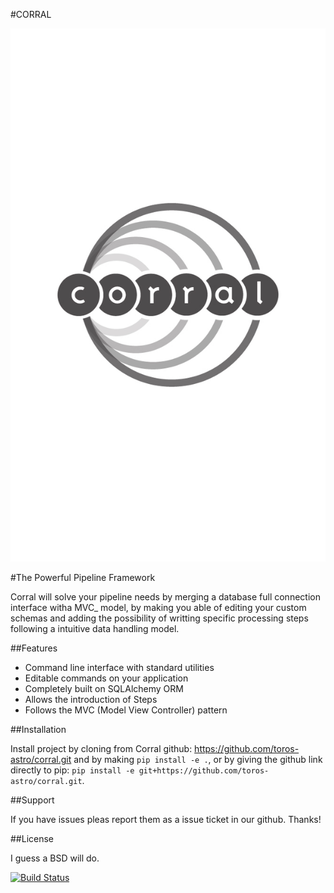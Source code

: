 #CORRAL

![alt text][logo]

[logo]: ./logo_corral.jpg "Corral"

#The Powerful Pipeline Framework

Corral will solve your pipeline needs by merging a database full connection
interface witha MVC_ model, by making you able of editing your custom schemas
and adding the possibility of writting specific processing steps following a
intuitive data handling model.

##Features

* Command line interface with standard utilities
* Editable commands on your application
* Completely built on SQLAlchemy ORM
* Allows the introduction of Steps
* Follows the MVC (Model View Controller) pattern

##Installation

Install project by cloning from Corral github: https://github.com/toros-astro/corral.git and by making
`pip install -e .`, or by giving the github link directly to pip:
`pip install -e git+https://github.com/toros-astro/corral.git`.

##Support

If you have issues pleas report them as a issue ticket in our github. Thanks!

##License

I guess a BSD will do.

[![Build Status](https://travis-ci.org/toros-astro/corral.svg?branch=master)](https://travis-ci.org/toros-astro/corral)
